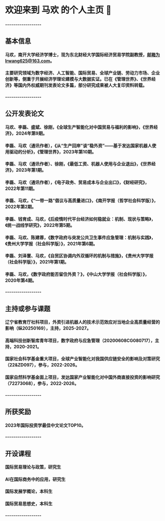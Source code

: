 <!--
**lrw-hm/lrw-hm** is a ✨ _special_ ✨ repository because its `README.md` (this file) appears on your GitHub profile.

Here are some ideas to get you started:

- 🔭 I’m currently working on ...
- 🌱 I’m currently learning ...
- 👯 I’m looking to collaborate on ...
- 🤔 I’m looking for help with ...
- 💬 Ask me about ...
- 📫 How to reach me: ...
- 😄 Pronouns: ...
- ⚡ Fun fact: ...
-->


# 欢迎来到 马欢 的个人主页 👋

#### ------------------

## 基本信息
#### 马欢，南开大学经济学博士，现为东北财经大学国际经济贸易学院副教授，邮箱为lrwang625@163.com。
#### 主要研究领域为数字经济、人工智能、国际贸易、全球产业链、劳动力市场、企业创新等，侧重于开展经济学理论建模与大数据实证。已在《管理世界》、《世界经济》等国内外权威期刊发表论文多篇，部分研究成果被人大复印资料转载。

#### ------------------

## 公开发表论文
#### 马欢、李磊、盛斌、徐刚，《全球生产智能化对中国贸易与福利的影响》，《世界经济》，2024年第9期。
#### 李磊、马欢（通讯作者），《从“生产回岸”谈“稳外资”——基于发达国家机器人使用驱动的分析》，《管理世界》，2023年第10期。
#### 李磊、马欢（通讯作者）、徐刚，《最低工资、机器人使用与企业退出》，《世界经济》，2023年第1期。
#### 李磊、马欢（通讯作者），《电子政务、贸易成本与企业出口》，《财经研究》，2022年第11期。
#### 李磊、马欢，《“一带一路”倡议与高质量进口》，《南开学报（哲学社会科学版）》，2022年第2期。
#### 李磊、钱育成、马欢，《后疫情时代平台经济如何稳就业：机制、现状与策略》，《统一战线学研究》，2022年第5期。
#### 李磊、马欢、陈建蓉，《数字政府与突发公共卫生事件应急管理：机制与实践》，《贵州大学学报（社会科学版）》，2021年第6期。
#### 李磊、刘泽寰、马欢，《自贸区协调内外双循环的机制与措施》，《贵州大学学报（社会科学版）》，2021年第1期。
#### 李磊、马欢，《数字政府能否留住外资？》，《中山大学学报（社会科学版）》，2020年第4期。

#### ------------------

## 主持或参与课题
#### 辽宁省教育厅社科项目，外资引进机器人的技术示范效应对当地企业高质量经营的影响（纵20250169），主持，2025-2027。
#### 高端科技创新智库青年项目，数字政府与应急管理（20200608CG080717），主持，2020-2021。
#### 国家社会科学基金重大项目，全球产业智能化对我国供应链安全的影响及对策研究（22&ZD097），参与，2022-2026。
#### 国家自然科学基金面上项目，发达国家产业智能化对中国外商直接投资的影响研究（72273068），参与，2022-2026。

#### ------------------

## 所获奖励
#### 2023年国际投资学最佳中文论文TOP10。

#### ------------------

## 开设课程
#### 国际贸易理论与政策，研究生
#### AI在国际商务中的应用，研究生
#### 国际发展学概论，本科生
#### 国际贸易思想史，本科生

#### ------------------








